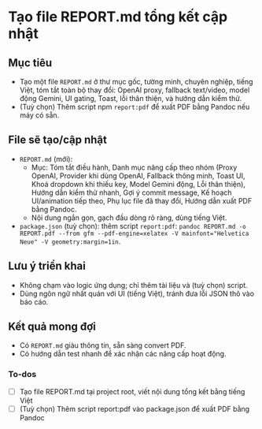<!-- 4a31a262-0f3e-49cd-a31b-948811b7bb22 ffb5dde7-59fc-4a47-bc6b-c0fc6b2ef01c -->
# Tạo file REPORT.md tổng kết cập nhật

## Mục tiêu
- Tạo một file `REPORT.md` ở thư mục gốc, tường minh, chuyên nghiệp, tiếng Việt, tóm tắt toàn bộ thay đổi: OpenAI proxy, fallback text/video, model động Gemini, UI gating, Toast, lỗi thân thiện, và hướng dẫn kiểm thử.
- (Tuỳ chọn) Thêm script npm `report:pdf` để xuất PDF bằng Pandoc nếu máy có sẵn.

## File sẽ tạo/cập nhật
- `REPORT.md` (mới):
  - Mục: Tóm tắt điều hành, Danh mục nâng cấp theo nhóm (Proxy OpenAI, Provider khi dùng OpenAI, Fallback thông minh, Toast UI, Khoá dropdown khi thiếu key, Model Gemini động, Lỗi thân thiện), Hướng dẫn kiểm thử nhanh, Gợi ý commit message, Kế hoạch UI/animation tiếp theo, Phụ lục file đã thay đổi, Hướng dẫn xuất PDF bằng Pandoc.
  - Nội dung ngắn gọn, gạch đầu dòng rõ ràng, dùng tiếng Việt.
- `package.json` (tuỳ chọn): thêm script `report:pdf`: `pandoc REPORT.md -o REPORT.pdf --from gfm --pdf-engine=xelatex -V mainfont="Helvetica Neue" -V geometry:margin=1in`.

## Lưu ý triển khai
- Không chạm vào logic ứng dụng; chỉ thêm tài liệu và (tuỳ chọn) script.
- Dùng ngôn ngữ nhất quán với UI (tiếng Việt), tránh đưa lỗi JSON thô vào báo cáo.

## Kết quả mong đợi
- Có `REPORT.md` giàu thông tin, sẵn sàng convert PDF.
- Có hướng dẫn test nhanh để xác nhận các nâng cấp hoạt động.


### To-dos

- [ ] Tạo file REPORT.md tại project root, viết nội dung tổng kết bằng tiếng Việt
- [ ] (Tuỳ chọn) Thêm script report:pdf vào package.json để xuất PDF bằng Pandoc